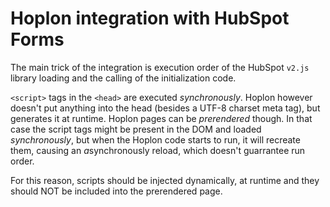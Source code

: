 # Hoplon integration with HubSpot Forms

The main trick of the integration is execution order of the HubSpot `v2.js`
library loading and the calling of the initialization code.

`<script>` tags in the `<head>` are executed *synchronously*.
Hoplon however doesn't put anything into the head (besides a
UTF-8 charset meta tag), but generates it at runtime.
Hoplon pages can be _prerendered_ though.
In that case the script tags might be present in the DOM and loaded
*synchronously*, but when the Hoplon code starts to run, it will recreate
them, causing an *a*synchronously reload, which doesn't guarrantee run order.

For this reason, scripts should be injected dynamically, at runtime and they
should NOT be included into the prerendered page.
